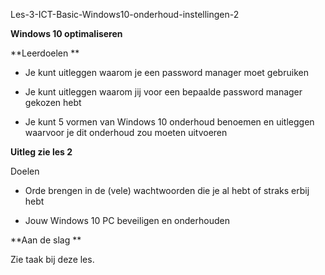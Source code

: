 Les-3-ICT-Basic-Windows10-onderhoud-instellingen-2



**Windows 10 optimaliseren**

**Leerdoelen  **


-   Je kunt uitleggen waarom je een password manager moet gebruiken

-   Je kunt uitleggen waarom jij voor een bepaalde password manager gekozen hebt

-   Je kunt 5 vormen van Windows 10 onderhoud benoemen en uitleggen waarvoor je dit onderhoud zou moeten uitvoeren

**Uitleg zie les 2**


Doelen

-   Orde brengen in de (vele) wachtwoorden die je al hebt of straks erbij hebt

-   Jouw Windows 10 PC beveiligen en onderhouden

**Aan de slag  **
  
Zie taak bij deze les.